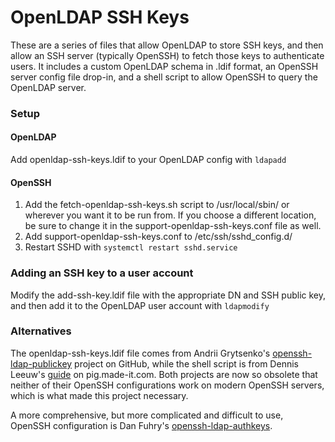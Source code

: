 # OpenLDAP SSH Keys

These are a series of files that allow OpenLDAP to store SSH keys, and then allow an SSH server (typically OpenSSH) to fetch those keys to authenticate users. It includes a custom OpenLDAP schema in .ldif format, an OpenSSH server config file drop-in, and a shell script to allow OpenSSH to query the OpenLDAP server.

### Setup

#### OpenLDAP
Add openldap-ssh-keys.ldif to your OpenLDAP config with `ldapadd`

#### OpenSSH
1. Add the fetch-openldap-ssh-keys.sh script to /usr/local/sbin/ or wherever you want it to be run from. If you choose a different location, be sure to change it in the support-openldap-ssh-keys.conf file as well.
2. Add support-openldap-ssh-keys.conf to /etc/ssh/sshd_config.d/
3. Restart SSHD with `systemctl restart sshd.service`

### Adding an SSH key to a user account
Modify the add-ssh-key.ldif file with the appropriate DN and SSH public key, and then add it to the OpenLDAP user account with `ldapmodify`

### Alternatives
The openldap-ssh-keys.ldif file comes from Andrii Grytsenko's [openssh-ldap-publickey](https://github.com/AndriiGrytsenko/openssh-ldap-publickey/blob/v1.0.2/misc/openssh-lpk-openldap.ldif) project on GitHub, while the shell script is from Dennis Leeuw's [guide](https://pig.made-it.com/ldap-openssh.html#31454) on pig.made-it.com. Both projects are now so obsolete that neither of their OpenSSH configurations work on modern OpenSSH servers, which is what made this project necessary.

A more comprehensive, but more complicated and difficult to use, OpenSSH configuration is Dan Fuhry's [openssh-ldap-authkeys](https://github.com/fuhry/openssh-ldap-authkeys).
